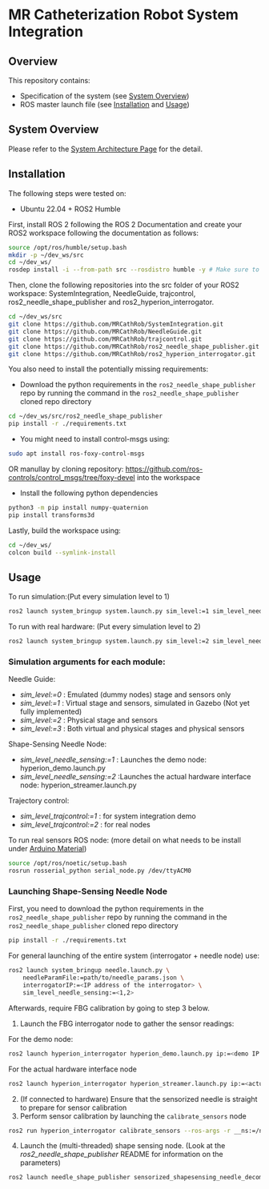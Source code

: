 MR Catheterization Robot System Integration
===========================================

Overview
--------

This repository contains:

- Specification of the system (see [System Overview](#overview))
- ROS master launch file (see [Installation](#installation) and [Usage](#usage))

System Overview <a name="overview"></a>
---------------

Please refer to the [System Architecture Page](Documents/index.md) for the detail.


Installation <a name="installation"></a>
------------
The following steps were tested on:
- Ubuntu 22.04 + ROS2 Humble

First, install ROS 2 following the ROS 2 Documentation and create your ROS2 workspace following the documentation as follows:
```bash
source /opt/ros/humble/setup.bash
mkdir -p ~/dev_ws/src
cd ~/dev_ws/
rosdep install -i --from-path src --rosdistro humble -y # Make sure to resolve dependency
```
Then, clone the following repositories into the src folder of your ROS2 workspace: SystemIntegration, NeedleGuide, trajcontrol, ros2_needle_shape_publisher and ros2_hyperion_interrogator. 
```bash
cd ~/dev_ws/src
git clone https://github.com/MRCathRob/SystemIntegration.git
git clone https://github.com/MRCathRob/NeedleGuide.git
git clone https://github.com/MRCathRob/trajcontrol.git
git clone https://github.com/MRCathRob/ros2_needle_shape_publisher.git
git clone https://github.com/MRCathRob/ros2_hyperion_interrogator.git
```
You also need to install the potentially missing requirements:
- Download the python requirements in the `ros2_needle_shape_publisher` repo by running the command in the `ros2_needle_shape_publisher` cloned repo directory
```bash
cd ~/dev_ws/src/ros2_needle_shape_publisher
pip install -r ./requirements.txt
```
- You might need to install control-msgs using:
```bash
sudo apt install ros-foxy-control-msgs
```
OR manullay by cloning repository: https://github.com/ros-controls/control_msgs/tree/foxy-devel
into the workspace 

- Install the following python dependencies
```bash
python3 -m pip install numpy-quaternion
pip install transforms3d
```

Lastly, build the workspace using: 
```bash
cd ~/dev_ws/
colcon build --symlink-install
```

Usage <a name="usage"></a>
-----

To run simulation:(Put every simulation level to 1)
```bash
ros2 launch system_bringup system.launch.py sim_level:=1 sim_level_needle_sensing:=1 sim_level_trajcontrol:=1 ip:=<demo IP address of the interrogator> needleParamFile:=<sensorized needle parameter JSON file path>
```
To run with real hardware: (Put every simulation level to 2)
```bash
ros2 launch system_bringup system.launch.py sim_level:=2 sim_level_needle_sensing:=2 sim_level_trajcontrol:=2 ip:=<demo IP address of the interrogator> needleParamFile:=<sensorized needle parameter JSON file path>
```
### Simulation arguments for each module:
Needle Guide:
- *sim_level:=0* : Emulated (dummy nodes) stage and sensors only
- *sim_level:=1* : Virtual stage and sensors, simulated in Gazebo (Not yet fully implemented)
- *sim_level:=2* : Physical stage and sensors
- *sim_level:=3* : Both virtual and physical stages and physical sensors

Shape-Sensing Needle Node:
- *sim_level_needle_sensing:=1* : Launches the demo node: hyperion_demo.launch.py
- *sim_level_needle_sensing:=2* :Launches the actual hardware interface node: hyperion_streamer.launch.py

Trajectory control:
- *sim_level_trajcontrol:=1* : for system integration demo
- *sim_level_trajcontrol:=2* : for real nodes

To run real sensors ROS node: (more detail on what needs to be install under [Arduino Material](https://github.com/SmartNeedle/ros2_needle_guide_robot/tree/main/Arduino%20material))
```bash
source /opt/ros/noetic/setup.bash
rosrun rosserial_python serial_node.py /dev/ttyACM0
```
### Launching Shape-Sensing Needle Node
First, you need to download the python requirements in the `ros2_needle_shape_publisher` repo by running the command in the `ros2_needle_shape_publisher` cloned repo directory
```bash
pip install -r ./requirements.txt
```

For general launching of the entire system (interrogator + needle node) use:

```bash
ros2 launch system_bringup needle.launch.py \ 
    needleParamFile:=path/to/needle_params.json \
    interrogatorIP:=<IP address of the interrogator> \
    sim_level_needle_sensing:=<1,2>
```
Afterwards, require FBG calibration by going to step 3 below.

1. Launch the FBG interrogator node to gather the sensor readings:

For the demo node: 
```bash
ros2 launch hyperion_interrogator hyperion_demo.launch.py ip:=<demo IP address of the interrogator> numCH:=<number of FBG channels> numAA:=<number of FBG active areas per channel> 
```
For the actual hardware interface node
    
```bash
ros2 launch hyperion_interrogator hyperion_streamer.launch.py ip:=<actual IP address of the interrogator> 
```
2. (If connected to hardware) Ensure that the sensorized needle is straight to prepare for sensor calibration
3. Perform sensor calibration by launching the `calibrate_sensors` node

```bash
ros2 run hyperion_interrogator calibrate_sensors --ros-args -r __ns:=/needle
```

4. Launch the (multi-threaded) shape sensing node. (Look at the *ros2_needle_shape_publisher* README for information on the parameters)

```bash
ros2 launch needle_shape_publisher sensorized_shapesensing_needle_decomposed.launch.py needleParamFile:=path/to/needle_params.json numSignals:=200 optimMaxIterations:=15
```

